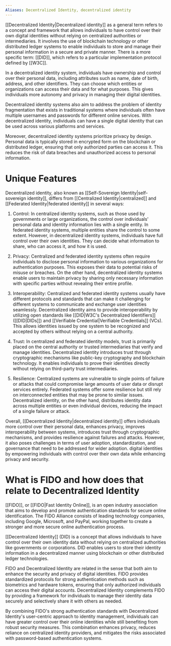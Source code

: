 ```yaml
---
Aliases: Decentralized Identity, decentralized identity
---
```



[[Decentralized Identity|Decentralized identity]] as a general term refers to a concept and framework that allows individuals to have control over their own digital identities without relying on centralized authorities or intermediaries. It involves the use of blockchain technology or other distributed ledger systems to enable individuals to store and manage their personal information in a secure and private manner. There is a more specific term: [[DID]], which refers to a particular implementation protocol defined by [[W3C]].

In a decentralized identity system, individuals have ownership and control over their personal data, including attributes such as name, date of birth, address, and other identifiers. They can choose which entities or organizations can access their data and for what purposes. This gives individuals more autonomy and privacy in managing their digital identities.

Decentralized identity systems also aim to address the problem of identity fragmentation that exists in traditional systems where individuals often have multiple usernames and passwords for different online services. With decentralized identity, individuals can have a single digital identity that can be used across various platforms and services.

Moreover, decentralized identity systems prioritize privacy by design. Personal data is typically stored in encrypted form on the blockchain or distributed ledger, ensuring that only authorized parties can access it. This reduces the risk of data breaches and unauthorized access to personal information.

# Unique Features

Decentralized identity, also known as [[Self-Sovereign Identity|self-sovereign identity]], differs from [[Centralized Identity|centralized]] and [[Federated Identity|federated identity]] in several ways:

1. Control: In centralized identity systems, such as those used by governments or large organizations, the control over individuals' personal data and identity information lies with a single entity. In federated identity systems, multiple entities share the control to some extent. However, in decentralized identity systems, individuals have full control over their own identities. They can decide what information to share, who can access it, and how it is used.

2. Privacy: Centralized and federated identity systems often require individuals to disclose personal information to various organizations for authentication purposes. This exposes their data to potential risks of misuse or breaches. On the other hand, decentralized identity systems enable users to maintain privacy by sharing only necessary information with specific parties without revealing their entire profile.

3. Interoperability: Centralized and federated identity systems usually have different protocols and standards that can make it challenging for different systems to communicate and exchange user identities seamlessly. Decentralized identity aims to provide interoperability by utilizing open standards like [[DID|W3C's Decentralized Identifiers]] ([[DID|DIDs]]) and [[Verifiable Credential|Verifiable Credentials]] (VCs). This allows identities issued by one system to be recognized and accepted by others without relying on a central authority.

4. Trust: In centralized and federated identity models, trust is primarily placed on the central authority or trusted intermediaries that verify and manage identities. Decentralized identity introduces trust through cryptographic mechanisms like public-key cryptography and blockchain technology. It enables individuals to prove their identities directly without relying on third-party trust intermediaries.

5. Resilience: Centralized systems are vulnerable to single points of failure or attacks that could compromise large amounts of user data or disrupt services entirely. Federated systems offer some resilience but still rely on interconnected entities that may be prone to similar issues. Decentralized identity, on the other hand, distributes identity data across multiple entities or even individual devices, reducing the impact of a single failure or attack.

Overall, [[Decentralized Identity|decentralized identity]] offers individuals more control over their personal data, enhances privacy, improves interoperability between systems, introduces trust through cryptographic mechanisms, and provides resilience against failures and attacks. However, it also poses challenges in terms of user adoption, standardization, and governance that need to be addressed for wider adoption. digital identities by empowering individuals with control over their own data while enhancing privacy and security.

# What is FIDO and how does that relate to Decentralized Identity

[[FIDO]], or [[FIDO|Fast Identity Online]], is an open industry association that aims to develop and promote authentication standards for secure online identification. The FIDO Alliance consists of leading technology companies, including Google, Microsoft, and PayPal, working together to create a stronger and more secure online authentication process.

[[Decentralized Identity]] (DID) is a concept that allows individuals to have control over their own identity data without relying on centralized authorities like governments or corporations. DID enables users to store their identity information in a decentralized manner using blockchain or other distributed ledger technologies.

FIDO and Decentralized Identity are related in the sense that both aim to enhance the security and privacy of digital identities. FIDO provides standardized protocols for strong authentication methods such as biometrics and hardware tokens, ensuring that only authorized individuals can access their digital accounts. Decentralized Identity complements FIDO by providing a framework for individuals to manage their identity data securely and selectively share it with others as needed.

By combining FIDO's strong authentication standards with Decentralized Identity's user-centric approach to identity management, individuals can have greater control over their online identities while still benefiting from robust security measures. This combination enhances privacy, reduces reliance on centralized identity providers, and mitigates the risks associated with password-based authentication systems.

